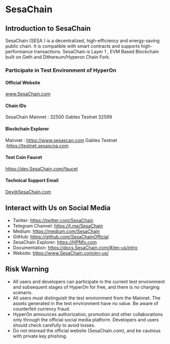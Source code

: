 # SesaChain


## Introduction to SesaChain
SesaChain (SESA ) is a decentralized, high-efficiency and energy-saving public chain. It is compatible with smart contracts and supports high- performance transactions.
SesaChain is Layer 1 , EVM Based Blockchain built on Geth and Dithereum/Hyperon Chain Fork.


### Participate in Test Environment of HyperOn

#### Official Website
www.SesaChain.com

#### Chain IDs
SesaChain Mainnet : 32500
Gables Testnet 32599

#### Blockchain Explorer

Mainnet : https://www.sesascan.com
Gables Testnet :https://testnet.sesascna.com 

#### Test Coin Faucet

https://dev.SesaChain.com/faucet


#### Technical Support Email

Dev@SesaChain.com


## Interact with Us on Social Media

- Twitter: https://twitter.com/SesaChain
- Telegram Channel: https://t.me/SesaChain
- Medium: https://medium.com/SesaChain
- GitHub: https://github.com/SesaChainOfficial
- SesaChain Explorer: https://HPNfo.com
- Documentation: https://docs.SesaChain.com/#/en-us/intro
- Website: https://www.SesaChain.com/en-us/


## Risk Warning
- All users and developers can participate in the current test environment and subsequent stages of HyperOn for free, and there is no charging scenario.
- All users must distinguish the test environment from the Mainnet. The assets generated in the test environment have no value. Be aware of counterfeit currency fraud.
- HyperOn announces authorization, promotion and other collaborations only through the official social media platform. Developers and users should check carefully to avoid losses.
- Do not misread the official website (SesaChain.com), and be cautious with private key phishing.